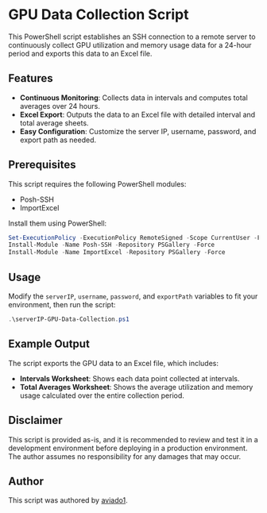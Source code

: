 # GPU Data Collection Script

This PowerShell script establishes an SSH connection to a remote server to continuously collect GPU utilization and memory usage data for a 24-hour period and exports this data to an Excel file.

## Features

- **Continuous Monitoring**: Collects data in intervals and computes total averages over 24 hours.
- **Excel Export**: Outputs the data to an Excel file with detailed interval and total average sheets.
- **Easy Configuration**: Customize the server IP, username, password, and export path as needed.

## Prerequisites

This script requires the following PowerShell modules:
- Posh-SSH
- ImportExcel

Install them using PowerShell:
```powershell
Set-ExecutionPolicy -ExecutionPolicy RemoteSigned -Scope CurrentUser -Force
Install-Module -Name Posh-SSH -Repository PSGallery -Force
Install-Module -Name ImportExcel -Repository PSGallery -Force
```

## Usage

Modify the `serverIP`, `username`, `password`, and `exportPath` variables to fit your environment, then run the script:
```powershell
.\serverIP-GPU-Data-Collection.ps1
```

## Example Output

The script exports the GPU data to an Excel file, which includes:
- **Intervals Worksheet**: Shows each data point collected at intervals.
- **Total Averages Worksheet**: Shows the average utilization and memory usage calculated over the entire collection period.

## Disclaimer

This script is provided as-is, and it is recommended to review and test it in a development environment before deploying in a production environment. The author assumes no responsibility for any damages that may occur.

## Author

This script was authored by [aviado1](https://github.com/aviado1).
